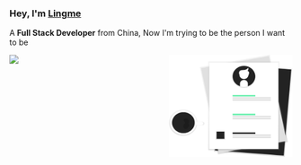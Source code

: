 ### Hey, I'm [Lingme](https://lingmin.me/)

A <b>Full Stack Developer</b> from China, Now I'm trying to be the person I want to be

<img align="right" width="220" height="182" src="https://github.com/lingme/Picture_Bucket/raw/master/3D_Test/undraw_files_6b3d.svg" />

![](https://github-readme-stats.vercel.app/api?username=lingme&show_icons=true&icon_color=000000&text_color=000000&bg_color=ffffff&hide_title=false&title_color=000000&hide_border=true)
